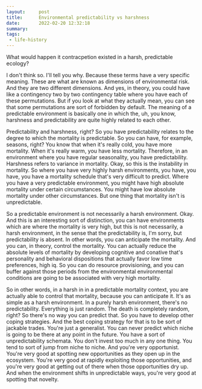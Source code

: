 ```yaml
---
layout:     post
title:      Environmental predictability vs harshness
date:       2022-02-20 12:32:18
summary:    
tags:
 - life-history
---
```


What would happen it contracpetion existed in a harsh, predictable ecology? 

I don't think so. I'll tell you why. Because these terms have a very specific meaning. These are what are known as dimensions of environmental risk. And they are two different dimensions. And yes, in theory, you could have like a contingency two by two contingency table where you have each of these permutations. But if you look at what they actually mean, you can see that some permutations are sort of forbidden by default. The meaning of a predictable environment is basically one in which the, uh, you know, harshness and predictability are quite highly related to each other.

Predictability and harshness, right? So you have predictability relates to the degree to which the mortality is predictable. So you can have, for example, seasons, right? You know that when it's really cold, you have more mortality. When it's really warm, you have less mortality. Therefore, in an environment where you have regular seasonality, you have predictability. Harshness refers to variance in mortality. Okay, so this is the instability in mortality. So where you have very highly harsh environments, you have, you have, you have a mortality schedule that's very difficult to predict. Where you have a very predictable environment, you might have high absolute mortality under certain circumstances. You might have low absolute mortality under other circumstances. But one thing that mortality isn't is unpredictable. 

So a predictable environment is not necessarily a harsh environment. Okay. And this is an interesting sort of distinction, you can have environments which are where the mortality is very high, but this is not necessarily, a harsh environment, in the sense that the predictability is, I'm sorry, but predictability is absent. In other words, you can anticipate the mortality. And you can, in theory, control the mortality. You can actually reduce the absolute levels of mortality by developing cognitive and conative that's personality and behavioral dispositions that actually favor low time preferences, high iq. So you can do resource provisioning, and you can buffer against those periods from the environmental environmental conditions are going to be associated with very high mortality.

So in other words, in a harsh in in a predictable mortality context, you are actually able to control that mortality, because you can anticipate it. It's as simple as a harsh environment. In a purely harsh environment, there's no predictability. Everything is just random. The death is completely random, right? So there's no way you can predict that. So you have to develop other coping strategies. And the best coping strategy for that is to be sort of jackable trades. You're just a generalist. You can never predict which niche is going to be there at any point in the future. You have a sort of unpredictability schemata. You don't invest too much in any one thing. You tend to sort of jump from niche to niche. And you're very opportunist. You're very good at spotting new opportunities as they open up in the ecosystem. You're very good at rapidly exploiting those opportunities, and you're very good at getting out of there when those opportunities dry up. And when the environment shifts in unpredictable ways, you're very good at spotting that novelty.